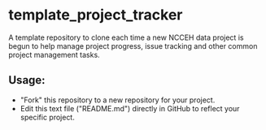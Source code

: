 # template_project_tracker
A template repository to clone each time a new NCCEH data project is begun to help manage project progress, issue tracking and other common project management tasks. 
## Usage: 
* "Fork" this repository to a new repository for your project. 
* Edit this text file ("README.md") directly in GitHub to reflect your specific project.  
